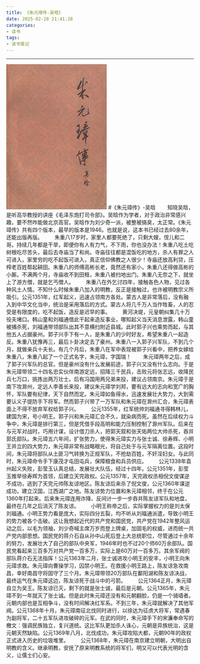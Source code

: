 ```yaml
---
title: 《朱元璋传-吴晗》
date: 2025-02-28 21:41:28
categories:
- 读书
tags:
- 读书笔记
---
```

---
![](/images/2025/s3024937.jpg)
#《朱元璋传》-吴晗
&emsp;&emsp;知晓吴晗，是听高华教授的讲座《毛泽东炮打司令部》。吴晗作为学者，对于政治非常感兴趣，要不然咋能做北京高官。吴晗作为刘少奇一派，被整被搞臭，太正常。《朱元璋传》共有四个版本，最早的版本是1946。也就是说，这本书已经过去80余年，还能出版再版。
&emsp;&emsp;朱重八17岁时，家里人都要死绝了，只剩大嫂，侄儿和二哥。持续几年都是干旱，即便你有人有力气，不下雨，你也没办法！朱重八吃土吃树根吃尽苦头，最后去寺庙当了和尚。寺庙往往都是混饭吃的地方，杀人有罪之人可进入，家里穷的吃不起饭可进入，真正信仰佛教之人很少！寺庙还放高利贷，压榨老百姓帮起耕田。朱重八的师傅高彬长老，竟然还有家小，朱重八还得做高彬的小厮。不满两个月，寺庙收不到田租，朱重八被扫地出门。朱重八无奈之下，就坐上了游方僧，就是乞丐僧人。
&emsp;&emsp;朱重八在外乞讨四年，接触各色人物，见过各种风土人情。不知什么时候朱重八加入的明教，反正是接触过，也许被明教宗义所吸引。公元1351年，红军起义，迅速占领南方各处。蒙古人是非常落后，没有融入到中华文化当中，统治是采用落后的方式。蒙古人将几千万人当作牲畜，人的忍受是有限度的，吃不起饭，造反是迟早的事。
&emsp;&emsp;黄河决堤，元皇朝纠集几十万役夫堵口。韩山童和刘福通借此干起来造反事业，哪知起义当天消息泄露，韩山童被捕杀死，刘福通带领部队出其不意横扫附近县城。此时郭子兴也乘势而起，与其他五人占据豪州。郭子兴手下有一人，是朱重八的少时好友，希望朱重八一起造反。朱重八犹豫再三，最后卜卦决定去了豪州。朱重八一入郭子兴军队，不到几个月，就做亲兵十夫长。有几个月后，朱重八在军中表现被郭子兴看中，把养女嫁给朱重八，朱重八起了一个正式名字，朱元璋，字国瑞！
&emsp;&emsp;朱元璋两年之后，成了郭子兴军队的总官。但是豪州没有什么发展前途，郭子兴又没有什么志向。于是朱元璋带领二十四名忠实伙伴南游定远，招降三千民兵，击败元将张志远，收降民兵七万口，挑拣出两万壮士。后有冯国用两兄弟来投，建议占领南京。朱元璋于是南下攻滁州，定远人李善长来投，建议朱元璋学刘邦，要有远大的志向和宽广的胸怀，军队要有纪律，天下自然而定。朱元璋如鱼得水，迅速发展壮大势力，大到需要认义子提防手下将军。然而郭子兴带了一万军队和朱元璋在滁州汇合，朱元璋表面上不得不放弃军权给郭子兴。
&emsp;&emsp;公元1355年，红军统帅刘福通寻得韩林儿，建国为宋，号小明王。郭子兴和朱元璋汇合不久，就染病而死。虽然在后续权力斗争中，朱元璋是排行第三，但是凭借手段高明和能力压制控制了滁州军队。后来在与元军对战时，巧用计谋，设计借刀杀人，把郭天叙和张天佑两位大帅杀死，吞并郭氏部队。朱元璋五六年间，扩张势力，使得朱元璋实力与张士诚、徐寿辉、小明王并立的四大势力，朱元璋非常有战略眼光，将自己处于与元军隔离位置。这段时间，朱元璋将部队从土匪习气转换为正规军队，不抢劫百姓，不奸淫妇女。与此同时，朱元璋命令手下康茂才屯田屯兵，保障粮食和兵员供应。
&emsp;&emsp;公元1338年袁州起义失败，彭莹玉认真总结，发展壮大队伍，经过十四年。公元1351年，彭莹玉推举徐寿辉为首领，后建立天完政权。公元1357年，天完政权丞相倪文俊谋逆不成功，逃到了天完元帅陈友谅地区。陈友谅后来杀了倪文俊，公元1360年谋逆成功，建立汉国，江西湖广之地。陈友谅势力位置和朱元璋相邻，终于在公元1360年打起来。后来朱元璋连用诈降、反间计一步一步吞并陈友谅军队和地盘，最终在几年之后消灭了陈友谅。
&emsp;&emsp;小明王称帝之后，实际掌握权力的是刘太保刘福通。小明王势力看是庞大，实际四分五裂，均不听从刘福通派遣，导致小明王的势力被各个击破。这让我想起近代的共产党和国民党，共产党在1942年整风运动之后，以毛为领袖，刘少奇喊主席万岁而登上牌桌，加固毛的权威，进而统一共产党内部思想。国民党的蒋介石自从孙中山死后登上大总统职位，尽管通过十余年的努力，发展壮大了自己的部队中央军，1946年时也不过20个师60万余部队。国民党看起来三百多万对共产党一百多万，实际上是60万对一百多万。其余军阀的部队蒋介石无法指挥！公元1363年二月，张士诚进攻小明王的安丰，小明王向朱元璋求救。朱元璋向曹操学习，囚禁小明王。在救援小明王路上，陈友谅急攻南昌，幸好南昌守将固守了三个月。朱元璋带领20万部队在鄱阳湖和陈友谅决战，最终运气在朱元璋这边，陈友谅死于战斗中的弓箭。
&emsp;&emsp;公元1364正月，朱元璋自立为吴王。陈友谅已灭，剩下的就是张士诚，最后是元朝。公元1365年，朱元璋不到一年就灭了张士诚。但是此时朱元璋还没有和元朝翻脸，仍是一个骑墙者。元朝内部也是互相争斗，没有时间解决红军系。不到三年，朱元璋就解决了其他军阀。公元1368年十月，朱元璋南征北伐同时进行，以徐达为征虏大将军，常遇春为副将军，二十五军队进攻破碎的元军。在武的同时，朱元璋手下的宋濂奉命写的檄文：强调民族独立，复兴道统。这比军队更加杀人诛心，元朝是异族统治，这是元朝天然缺陷。公元1369年八月，北伐成功，朱元璋攻陷大都，元朝90年的政权正式进入历史的垃圾堆里。
&emsp;&emsp;公元1368年，朱元璋在南京建立明朝，大明出自明教的含义。继承明教，安抚了原来明教系统的将军们，明又可以代表光明的含义，让儒士们心安。